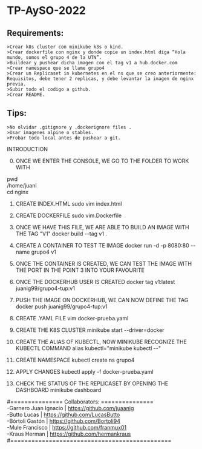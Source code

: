# TP-AySO-2022
Requirements:
-------------

	>Crear k8s cluster con minikube k3s o kind.
	>Crear dockerfile con nginx y donde copie un index.html diga “Hola mundo, somos el grupo 4 de la UTN”.
	>Buildear y pushear dicha imagen con el tag v1 a hub.docker.com
	>Crear namespace que se llame grupo4
	>Crear un Replicaset in kubernetes en el ns que se creo anteriormente: Requisitos, debe tener 2 replicas, y debe levantar la imagen de nginx previa.
	>Subir todo el codigo a github.
	>Crear README.

Tips:
-----
	>No olvidar .gitignore y .dockerignore files .
	>Usar imagenes alpine o stables.
	>Probar todo local antes de pushear a git.


INTRODUCTION

0) ONCE WE ENTER THE CONSOLE, WE GO TO THE FOLDER TO WORK WITH

pwd <br>
/home/juani <br>
cd nginx 

1) CREATE INDEX.HTML
sudo vim index.html

2) CREATE DOCKERFILE
sudo vim.Dockerfile

3) ONCE WE HAVE THIS FILE, WE ARE ABLE TO BUILD AN IMAGE WITH THE TAG "V1"
docker build --tag v1 .

4) CREATE A CONTAINER TO TEST TE IMAGE
docker run -d -p 8080:80 --name grupo4 v1

5) ONCE THE CONTAINER IS CREATED, WE CAN TEST THE IMAGE WITH THE PORT IN THE POINT 3 INTO YOUR FAVOURITE

6) ONCE THE DOCKERHUB USER IS CREATED 
docker tag v1:latest juanig99/grupo4-tup:v1

7) PUSH THE IMAGE ON DOCKERHUB, WE CAN NOW DEFINE THE TAG
docker push juanig99/grupo4-tup:v1

8) CREATE .YAML FILE
vim docker-prueba.yaml

9) CREATE THE K8S CLUSTER
minikube start --driver=docker

10) CREATE THE ALIAS OF KUBECTL, NOW MINIKUBE RECOGNIZE THE KUBECTL COMMAND
alias kubectl="minikube kubectl --"

11) CREATE NAMESPACE
kubectl create ns grupo4

12) APPLY CHANGES 
kubectl apply -f docker-prueba.yaml

13) CHECK THE STATUS OF THE REPLICASET BY OPENING THE DASHBOARD
minikube dashboard


#=============== Collaborators: =============== <br>
-Garnero Juan Ignacio  | https://github.com/juaanig  <br>
-Butto Lucas           | https://github.com/LucasButto <br>
-Bórtoli Gastón	       | https://github.com/Bortoli94 <br>
-Mule Francisco	       | https://github.com/franmux01 <br>
-Kraus Herman          | https://github.com/hermankraus <br>
#==============================================
